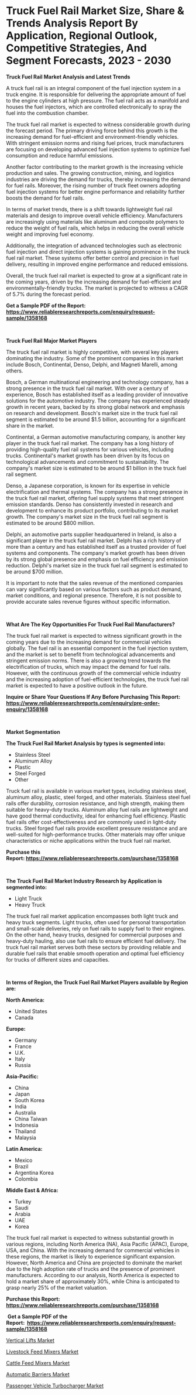<p><h1>Truck Fuel Rail Market Size, Share & Trends Analysis Report By Application, Regional Outlook, Competitive Strategies, And Segment Forecasts, 2023 - 2030</h1></p><p><strong>Truck Fuel Rail Market Analysis and Latest Trends</strong></p>
<p><p>A truck fuel rail is an integral component of the fuel injection system in a truck engine. It is responsible for delivering the appropriate amount of fuel to the engine cylinders at high pressure. The fuel rail acts as a manifold and houses the fuel injectors, which are controlled electronically to spray the fuel into the combustion chamber.</p><p>The truck fuel rail market is expected to witness considerable growth during the forecast period. The primary driving force behind this growth is the increasing demand for fuel-efficient and environment-friendly vehicles. With stringent emission norms and rising fuel prices, truck manufacturers are focusing on developing advanced fuel injection systems to optimize fuel consumption and reduce harmful emissions.</p><p>Another factor contributing to the market growth is the increasing vehicle production and sales. The growing construction, mining, and logistics industries are driving the demand for trucks, thereby increasing the demand for fuel rails. Moreover, the rising number of truck fleet owners adopting fuel injection systems for better engine performance and reliability further boosts the demand for fuel rails.</p><p>In terms of market trends, there is a shift towards lightweight fuel rail materials and design to improve overall vehicle efficiency. Manufacturers are increasingly using materials like aluminum and composite polymers to reduce the weight of fuel rails, which helps in reducing the overall vehicle weight and improving fuel economy.</p><p>Additionally, the integration of advanced technologies such as electronic fuel injection and direct injection systems is gaining prominence in the truck fuel rail market. These systems offer better control and precision in fuel delivery, resulting in improved engine performance and reduced emissions.</p><p>Overall, the truck fuel rail market is expected to grow at a significant rate in the coming years, driven by the increasing demand for fuel-efficient and environmentally-friendly trucks. The market is projected to witness a CAGR of 5.7% during the forecast period.</p></p>
<p><strong>Get a Sample PDF of the Report:&nbsp; <a href="https://www.reliableresearchreports.com/enquiry/request-sample/1358168">https://www.reliableresearchreports.com/enquiry/request-sample/1358168</a></strong></p>
<p>&nbsp;</p>
<p><strong>Truck Fuel Rail Major Market Players</strong></p>
<p><p>The truck fuel rail market is highly competitive, with several key players dominating the industry. Some of the prominent companies in this market include Bosch, Continental, Denso, Delphi, and Magneti Marelli, among others.</p><p>Bosch, a German multinational engineering and technology company, has a strong presence in the truck fuel rail market. With over a century of experience, Bosch has established itself as a leading provider of innovative solutions for the automotive industry. The company has experienced steady growth in recent years, backed by its strong global network and emphasis on research and development. Bosch's market size in the truck fuel rail segment is estimated to be around $1.5 billion, accounting for a significant share in the market.</p><p>Continental, a German automotive manufacturing company, is another key player in the truck fuel rail market. The company has a long history of providing high-quality fuel rail systems for various vehicles, including trucks. Continental's market growth has been driven by its focus on technological advancements and commitment to sustainability. The company's market size is estimated to be around $1 billion in the truck fuel rail segment.</p><p>Denso, a Japanese corporation, is known for its expertise in vehicle electrification and thermal systems. The company has a strong presence in the truck fuel rail market, offering fuel supply systems that meet stringent emission standards. Denso has consistently invested in research and development to enhance its product portfolio, contributing to its market growth. The company's market size in the truck fuel rail segment is estimated to be around $800 million.</p><p>Delphi, an automotive parts supplier headquartered in Ireland, is also a significant player in the truck fuel rail market. Delphi has a rich history of more than a century and has established itself as a trusted provider of fuel systems and components. The company's market growth has been driven by its strong global presence and emphasis on fuel efficiency and emission reduction. Delphi's market size in the truck fuel rail segment is estimated to be around $700 million.</p><p>It is important to note that the sales revenue of the mentioned companies can vary significantly based on various factors such as product demand, market conditions, and regional presence. Therefore, it is not possible to provide accurate sales revenue figures without specific information.</p></p>
<p>&nbsp;</p>
<p><strong>What Are The Key Opportunities For Truck Fuel Rail Manufacturers?</strong></p>
<p><p>The truck fuel rail market is expected to witness significant growth in the coming years due to the increasing demand for commercial vehicles globally. The fuel rail is an essential component in the fuel injection system, and the market is set to benefit from technological advancements and stringent emission norms. There is also a growing trend towards the electrification of trucks, which may impact the demand for fuel rails. However, with the continuous growth of the commercial vehicle industry and the increasing adoption of fuel-efficient technologies, the truck fuel rail market is expected to have a positive outlook in the future.</p></p>
<p><strong>Inquire or Share Your Questions If Any Before Purchasing This Report: <a href="https://www.reliableresearchreports.com/enquiry/pre-order-enquiry/1358168">https://www.reliableresearchreports.com/enquiry/pre-order-enquiry/1358168</a></strong></p>
<p>&nbsp;</p>
<p><strong>Market Segmentation</strong></p>
<p><strong>The Truck Fuel Rail Market Analysis by types is segmented into:</strong></p>
<p><ul><li>Stainless Steel</li><li>Aluminum Alloy</li><li>Plastic</li><li>Steel Forged</li><li>Other</li></ul></p>
<p><p>Truck fuel rail is available in various market types, including stainless steel, aluminum alloy, plastic, steel forged, and other materials. Stainless steel fuel rails offer durability, corrosion resistance, and high strength, making them suitable for heavy-duty trucks. Aluminum alloy fuel rails are lightweight and have good thermal conductivity, ideal for enhancing fuel efficiency. Plastic fuel rails offer cost-effectiveness and are commonly used in light-duty trucks. Steel forged fuel rails provide excellent pressure resistance and are well-suited for high-performance trucks. Other materials may offer unique characteristics or niche applications within the truck fuel rail market.</p></p>
<p><strong>Purchase this Report:&nbsp;<a href="https://www.reliableresearchreports.com/purchase/1358168">https://www.reliableresearchreports.com/purchase/1358168</a></strong></p>
<p>&nbsp;</p>
<p><strong>The Truck Fuel Rail Market Industry Research by Application is segmented into:</strong></p>
<p><ul><li>Light Truck</li><li>Heavy Truck</li></ul></p>
<p><p>The truck fuel rail market application encompasses both light truck and heavy truck segments. Light trucks, often used for personal transportation and small-scale deliveries, rely on fuel rails to supply fuel to their engines. On the other hand, heavy trucks, designed for commercial purposes and heavy-duty hauling, also use fuel rails to ensure efficient fuel delivery. The truck fuel rail market serves both these sectors by providing reliable and durable fuel rails that enable smooth operation and optimal fuel efficiency for trucks of different sizes and capacities.</p></p>
<p>&nbsp;</p>
<p><strong>In terms of Region, the Truck Fuel Rail Market Players available by Region are:</strong></p>
<p>
    <p> <strong> North America: </strong>
        <ul>
            <li>United States</li>
            <li>Canada</li>
        </ul>
        </p> 
    <p> <strong> Europe: </strong>
        <ul>
            <li>Germany</li>
            <li>France</li>
            <li>U.K.</li>
            <li>Italy</li>
            <li>Russia</li>
        </ul>
        </p> 
    <p> <strong> Asia-Pacific: </strong>
        <ul>
            <li>China</li>
            <li>Japan</li>
            <li>South Korea</li>
            <li>India</li>
            <li>Australia</li>
            <li>China Taiwan</li>
            <li>Indonesia</li>
            <li>Thailand</li>
            <li>Malaysia</li>
        </ul>
        </p> 
    <p> <strong> Latin America: </strong>
        <ul>
            <li>Mexico</li>
            <li>Brazil</li>
            <li>Argentina Korea</li>
            <li>Colombia</li>
        </ul>
        </p> 
    <p> <strong> Middle East & Africa: </strong>
        <ul>
            <li>Turkey</li>
            <li>Saudi</li>
            <li>Arabia</li>
            <li>UAE</li>
            <li>Korea</li>
        </ul>
    </p>
    </p>
<p><p>The truck fuel rail market is expected to witness substantial growth in various regions, including North America (NA), Asia Pacific (APAC), Europe, USA, and China. With the increasing demand for commercial vehicles in these regions, the market is likely to experience significant expansion. However, North America and China are projected to dominate the market due to the high adoption rate of trucks and the presence of prominent manufacturers. According to our analysis, North America is expected to hold a market share of approximately 30%, while China is anticipated to grasp nearly 25% of the market valuation.</p></p>
<p><strong>Purchase this Report: <a href="https://www.reliableresearchreports.com/purchase/1358168">https://www.reliableresearchreports.com/purchase/1358168</a></strong></p>
<p>&nbsp;<strong>Get a Sample PDF of the Report:&nbsp;&nbsp;<a href="https://www.reliableresearchreports.com/enquiry/request-sample/1358168">https://www.reliableresearchreports.com/enquiry/request-sample/1358168</a></strong></p>
<p><strong></strong></p>
<p><p><a href="https://medium.com/@audieyost1952/vertical-lifts-market-share-evolution-and-market-growth-trends-2023-2030-e14a4ded573c">Vertical Lifts Market</a></p><p><a href="https://www.linkedin.com/pulse/livestock-feed-mixers-market-challenges-opportunities-growth-4rqje/">Livestock Feed Mixers Market</a></p><p><a href="https://www.linkedin.com/pulse/cattle-feed-mixers-market-size-growth-forecast-from-2023-gcpxe/">Cattle Feed Mixers Market</a></p><p><a href="https://medium.com/@beaugrant15/automatic-barriers-market-report-reveals-the-latest-trends-and-growth-opportunities-of-this-market-3c8c70c7da86">Automatic Barriers Market</a></p><p><a href="https://github.com/RoccoManning/Market-Research-Report-List-2/blob/main/passenger-vehicle-turbocharger-market.md">Passenger Vehicle Turbocharger Market</a></p></p>